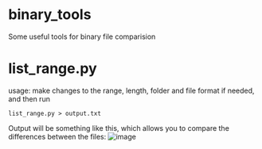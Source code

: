 # binary_tools
Some useful tools for binary file comparision

<h1>list_range.py</h1>
usage: make changes to the range, length, folder and file format if needed, and then run

```
list_range.py > output.txt
```

Output will be something like this, which allows you to compare the differences between the files:
![image](https://user-images.githubusercontent.com/8352494/232467007-093ea13b-2361-445b-bdc4-72fa317215f1.png)
